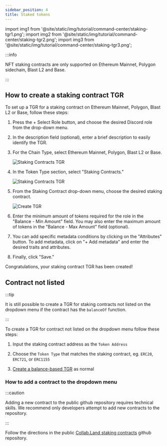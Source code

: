 ```yaml
---
sidebar_position: 4
title: Staked tokens
---
```


import img1 from '@site/static/img/tutorial/command-center/staking-tgr1.png';
import img2 from '@site/static/img/tutorial/command-center/staking-tgr2.png';
import img3 from '@site/static/img/tutorial/command-center/staking-tgr3.png';

:::info

NFT staking contracts are only supported on Ethereum Mainnet, Polygon sidechain, Blast L2 and Base.

:::

## How to create a staking contract TGR

To set up a TGR for a staking contract on Ethereum Mainnet, Polygon, Blast L2 or Base, follow these steps:

1. Press the + Select Role button, and choose the desired Discord role from the drop-down menu.

2. In the description field (optional), enter a brief description to easily identify the TGR.

3. For the Chain Type, select Ethereum Mainnet, Polygon, Blast L2 or Base.

   <div class="text--center">
     <img  src={img3} alt="Staking Contracts TGR" />
   </div>

4. In the Token Type section, select "Staking Contracts."

   <div class="text--center">
     <img  src={img1} alt="Staking Contracts TGR" />
   </div>
   
5. From the Staking Contract drop-down menu, choose the desired staking contract. 

   <div class="text--center">
     <img  src={img2} alt="Create TGR" />
   </div>

6. Enter the minimum amount of tokens required for the role in the "Balance - Min Amount" field. You may also enter the maximum amount of tokens in the "Balance - Max Amount" field (optional).

7. You can add specific metadata conditions by clicking on the "Attributes" button. To add metadata, click on "+ Add metadata" and enter the desired traits and attributes.


8. Finally, click "Save." 

Congratulations, your staking contract TGR has been created!

## Contract not listed

:::tip

It is still possible to create a TGR for staking contracts not listed on the dropdown menu if the contract has the `balanceOf` function.

:::

To create a TGR for contract not listed on the dropdown menu follow these steps:

1. Input the staking contract address as the `Token Address`

2. Choose the `Token Type` that matches the staking contract, eg. `ERC20`, `ERC721`, or `ERC1155`

3. [Create a balance-based TGR](../how-to-create-a-tgr#create-a-balance-based-tgr) as normal


### How to add a contract to the dropdown menu

:::caution

Adding a new contract to the public github repository requires technical skills. We recommend only developers attempt to add new contracts to the repository.

:::

Follow the directions in the public [Collab.Land staking contracts](https://github.com/abridged/collabland-staking-contracts/blob/master/README.md#add-a-new-staking-contract) github repository.